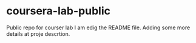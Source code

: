 # coursera-lab-public
Public repo for courser lab
I am edig the README file. Adding some more details at proje descrtion.
